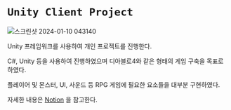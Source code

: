 # ```Unity Client Project```
![스크린샷 2024-01-10 043140](https://github.com/d0bee/Unity-to-Server/assets/140006827/90edacff-ed13-494b-81dc-8f7575ed2335)

Unity 프레임워크를 사용하여 개인 프로젝트를 진행한다.

C#, Unity 등을 사용하여 진행하였으며 디아블로4와 같은 형태의 게임 구축을 목표로 하였다.

플레이어 및 몬스터, UI, 사운드 등 RPG 게임에 필요한 요소들을 대부분 구현하였다.

자세한 내용은 [Notion](https://gilded-saltopus-f44.notion.site/Unity-to-Server-1-7b0cf32f8de745aa90a7081b8474e990?pvs=4) 을 참고한다.
